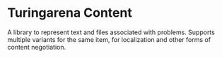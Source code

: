 # Turingarena Content

A library to represent text and files associated with problems.
Supports multiple variants for the same item, for localization and other forms of content negotiation.
